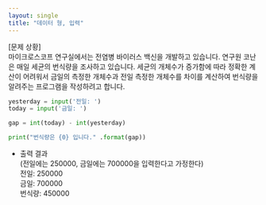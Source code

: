 ```yaml
---
layout: single
title: "데이터 형, 입력"
---
```


[문제 상황]  
마이크로스코프 연구실에서는 전염병 바이러스 백신을 개발하고 있습니다. 연구원 코난은 매일 세균의 번식량을 조사하고 있습니다. 세균의 개체수가 증가함에 따라 정확한 계산이 어려워서 금일의 측정한 개체수과 전일 측정한 개체수를 차이를 계산하여 번식량을 알려주는 프로그램을 작성하려고 합니다.

~~~python
yesterday = input('전일: ')
today = input('금일: ')

gap = int(today) - int(yesterday)

print("번식량은 {0} 입니다." .format(gap))
~~~

- 출력 결과  
(전일에는 250000, 금일에는 700000을 입력한다고 가정한다)  
전일: 250000  
금일: 700000  
번식량: 450000

